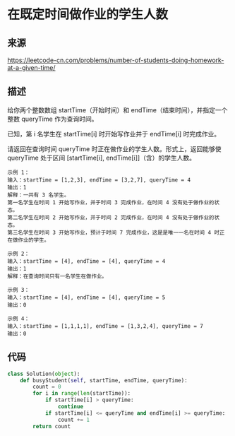 # 在既定时间做作业的学生人数

## 来源

https://leetcode-cn.com/problems/number-of-students-doing-homework-at-a-given-time/

## 描述

给你两个整数数组 startTime（开始时间）和 endTime（结束时间），并指定一个整数 queryTime 作为查询时间。

已知，第 i 名学生在 startTime[i] 时开始写作业并于 endTime[i] 时完成作业。

请返回在查询时间 queryTime 时正在做作业的学生人数。形式上，返回能够使 queryTime 处于区间 [startTime[i], endTime[i]]（含）的学生人数。

 ```
示例 1：
输入：startTime = [1,2,3], endTime = [3,2,7], queryTime = 4
输出：1
解释：一共有 3 名学生。
第一名学生在时间 1 开始写作业，并于时间 3 完成作业，在时间 4 没有处于做作业的状态。
第二名学生在时间 2 开始写作业，并于时间 2 完成作业，在时间 4 没有处于做作业的状态。
第三名学生在时间 3 开始写作业，预计于时间 7 完成作业，这是是唯一一名在时间 4 时正在做作业的学生。

示例 2：
输入：startTime = [4], endTime = [4], queryTime = 4
输出：1
解释：在查询时间只有一名学生在做作业。

示例 3：
输入：startTime = [4], endTime = [4], queryTime = 5
输出：0

示例 4：
输入：startTime = [1,1,1,1], endTime = [1,3,2,4], queryTime = 7
输出：0
 ```

## 代码

```python
class Solution(object):
    def busyStudent(self, startTime, endTime, queryTime):
        count = 0
        for i in range(len(startTime)):
            if startTime[i] > queryTime:
                continue
            if startTime[i] <= queryTime and endTime[i] >= queryTime:
                count += 1
        return count
```


